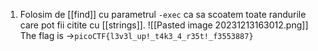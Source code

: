 1. Folosim de [[find]] cu parametrul `-exec` ca sa scoatem toate randurile care pot fii citite cu [[strings]].
![[Pasted image 20231213163012.png]]
The flag is ->`picoCTF{l3v3l_up!_t4k3_4_r35t!_f3553887}`
